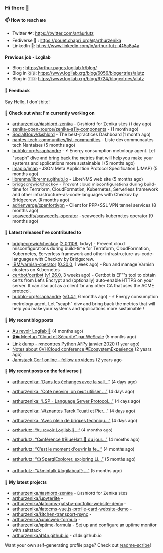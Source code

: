 ### Hi there 👋

#### 📫 How to reach me

- Twitter 🐦: https://twitter.com/arthurlutz
- Fediverse 🐘 : https://pouet.chapril.org/@arthurzenika
- LinkedIn 👔:  https://www.linkedin.com/in/arthur-lutz-445a8a4a

#### Previous job - Logilab

- Blog : https://arthur.pages.logilab.fr/blog/
- Blog in 🇬🇧: https://www.logilab.org/blog/6056/blogentries/alutz
- Blog in 🇫🇷: https://www.logilab.org/blog/6724/blogentries/alutz

#### 💬 Feedback

Say Hello, I don't bite!

#### 👷 Check out what I'm currently working on

- [arthurzenika/dashlord-zenika](https://github.com/arthurzenika/dashlord-zenika) - Dashlord for Zenika sites (1 day ago)
- [zenika-open-source/zenika-a11y-components](https://github.com/zenika-open-source/zenika-a11y-components) -  (1 month ago)
- [SocialGouv/dashlord](https://github.com/SocialGouv/dashlord) - The best-practices Dashboard (1 month ago)
- [nantes-tech-communities/list-communities](https://github.com/nantes-tech-communities/list-communities) - Liste des communautés tech Nantaises (5 months ago)
- [hubblo-org/scaphandre](https://github.com/hubblo-org/scaphandre) - ⚡ Energy consumption metrology agent. Let &#34;scaph&#34; dive and bring back the metrics that will help you make your systems and applications more sustainable ! (5 months ago)
- [jmapio/jmap](https://github.com/jmapio/jmap) - JSON Meta Application Protocol Specification (JMAP) (5 months ago)
- [librenms/librenms.github.io](https://github.com/librenms/librenms.github.io) - LibreNMS web site (5 months ago)
- [bridgecrewio/checkov](https://github.com/bridgecrewio/checkov) - Prevent cloud misconfigurations during build-time for Terraform, CloudFormation, Kubernetes, Serverless framework and other infrastructure-as-code-languages with Checkov by Bridgecrew. (8 months ago)
- [adrienverge/openfortivpn](https://github.com/adrienverge/openfortivpn) - Client for PPP&#43;SSL VPN tunnel services (8 months ago)
- [seaweedfs/seaweedfs-operator](https://github.com/seaweedfs/seaweedfs-operator) - seaweedfs kubernetes operator (9 months ago)


#### 🔭 Latest releases I've contributed to

- [bridgecrewio/checkov](https://github.com/bridgecrewio/checkov) ([2.0.1108](https://github.com/bridgecrewio/checkov/releases/tag/2.0.1108), today) - Prevent cloud misconfigurations during build-time for Terraform, CloudFormation, Kubernetes, Serverless framework and other infrastructure-as-code-languages with Checkov by Bridgecrew.
- [IBM/varnish-operator](https://github.com/IBM/varnish-operator) ([0.30.0](https://github.com/IBM/varnish-operator/releases/tag/0.30.0), 1 week ago) - Run and manage Varnish clusters on Kubernetes
- [certbot/certbot](https://github.com/certbot/certbot) ([v1.26.0](https://github.com/certbot/certbot/releases/tag/v1.26.0), 3 weeks ago) - Certbot is EFF&#39;s tool to obtain certs from Let&#39;s Encrypt and (optionally) auto-enable HTTPS on your server.  It can also act as a client for any other CA that uses the ACME protocol.
- [hubblo-org/scaphandre](https://github.com/hubblo-org/scaphandre) ([v0.4.1](https://github.com/hubblo-org/scaphandre/releases/tag/v0.4.1), 6 months ago) - ⚡ Energy consumption metrology agent. Let &#34;scaph&#34; dive and bring back the metrics that will help you make your systems and applications more sustainable !

#### 📜 My recent blog posts 

- [Au revoir Logilab 👋](https://arthur.pages.logilab.fr/blog/au-revoir-logilab.html) (4 months ago)
- [🔒☁️ Meetup &#34;Cloud et Sécurité&#34; par WeScale](https://arthur.pages.logilab.fr/blog/meetup-cloud-et-securite-par-wescale.html) (5 months ago)
- [Link dump - rencontres Python AFPy janvier 2020](https://arthur.pages.logilab.fr/blog/link-dump-rencontres-python-afpy-janvier-2020.html) (1 year ago)
- [Notes about OVHCloud conference #EcosystemExperience](https://arthur.pages.logilab.fr/blog/notes-about-ovhcloud-conference-ecosystemexperience.html) (2 years ago)
- [Jamstack Conf online - follow up videos](https://arthur.pages.logilab.fr/blog/jamstack-conf-online-follow-up-videos.html) (2 years ago)

#### 📜 My recent posts on the fediverse 🐘

- [arthurzenika: “Dans les échanges avec la sall…”](https://pouet.chapril.org/@arthurzenika/108210520978711777) (4 days ago)
- [arthurzenika: “Coté neovim, on peut utiliser …”](https://pouet.chapril.org/@arthurzenika/108210465902951662) (4 days ago)
- [arthurzenika: “LSP - Language Server Protocol…”](https://pouet.chapril.org/@arthurzenika/108210416855174919) (4 days ago)
- [arthurzenika: “#tznantes Tarek Touati et Pier…”](https://pouet.chapril.org/@arthurzenika/108210401044176223) (4 days ago)
- [arthurzenika: “Avec plein de briques techniqu…”](https://pouet.chapril.org/@arthurzenika/108210291099727270) (4 days ago)

- [arthurlutz: “Au revoir Logilab 👋…”](https://social.logilab.org/@arthurlutz/107456146459624403) (4 months ago)
- [arthurlutz: “Conférence #BlueHats 🧢 du jour…”](https://social.logilab.org/@arthurlutz/107422103330628035) (4 months ago)
- [arthurlutz: “C&#39;est le moment d&#39;ouvrir la fe…”](https://social.logilab.org/@arthurlutz/107417635436592654) (4 months ago)
- [arthurlutz: “📺 SparqlExplorer, exploring Li…”](https://social.logilab.org/@arthurlutz/107376849032712896) (5 months ago)
- [arthurlutz: “#5mintalk #logilabcafé  …”](https://social.logilab.org/@arthurlutz/107344136426130368) (5 months ago)

#### 🌱 My latest projects

- [arthurzenika/dashlord-zenika](https://github.com/arthurzenika/dashlord-zenika) - Dashlord for Zenika sites
- [arthurzenika/jupyterlite](https://github.com/arthurzenika/jupyterlite) - 
- [arthurzenika/datocms-gatsby-portfolio-website-demo](https://github.com/arthurzenika/datocms-gatsby-portfolio-website-demo) - 
- [arthurzenika/datocms-vue.js-profile-card-website-demo](https://github.com/arthurzenika/datocms-vue.js-profile-card-website-demo) - 
- [arthurzenika/kitchen-transport-rsync](https://github.com/arthurzenika/kitchen-transport-rsync) - 
- [arthurzenika/cubicweb-formula](https://github.com/arthurzenika/cubicweb-formula) - 
- [arthurzenika/uptime-formula](https://github.com/arthurzenika/uptime-formula) -  Set up and configure an uptime monitor with saltstack
- [arthurzenika/d14n.github.io](https://github.com/arthurzenika/d14n.github.io) - d14n.github.io



Want your own self-generating profile page? Check out [readme-scribe](https://github.com/muesli/readme-scribe)!

